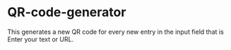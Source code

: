 # QR-code-generator
This generates a new QR code for every new entry in the input field that is Enter your text or URL.
